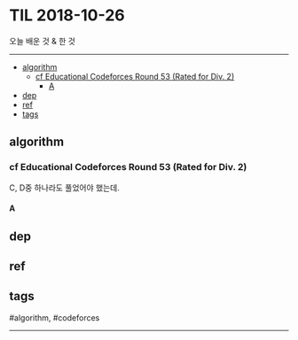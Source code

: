 # TIL 2018-10-26

오늘 배운 것 & 한 것

--------------------------


- [algorithm](#algorithm)
  - [cf Educational Codeforces Round 53 (Rated for Div. 2)](#cf-educational-codeforces-round-53-rated-for-div-2)
    - [A](#a)
- [dep](#dep)
- [ref](#ref)
- [tags](#tags)

## algorithm

### cf Educational Codeforces Round 53 (Rated for Div. 2)

C, D중 하나라도 풀었어야 했는데.

#### A



## dep

## ref

## tags
  #algorithm, #codeforces



--------------------------


 